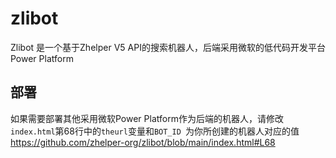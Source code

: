 # zlibot

Zlibot 是一个基于Zhelper V5 API的搜索机器人，后端采用微软的低代码开发平台Power Platform

## 部署

如果需要部署其他采用微软Power Platform作为后端的机器人，请修改`index.html`第68行中的`theurl`变量和`BOT_ID `为你所创建的机器人对应的值
https://github.com/zhelper-org/zlibot/blob/main/index.html#L68
